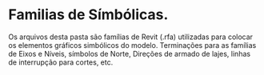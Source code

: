 # Familias de Símbólicas.

Os arquivos desta pasta são famílias de Revit (.rfa) utilizadas para colocar os elementos gráficos simbólicos do modelo.
Terminações para as famílias de Eixos e Níveis, símbolos de Norte, Direções de armado de lajes, linhas de interrupção para cortes, etc.
